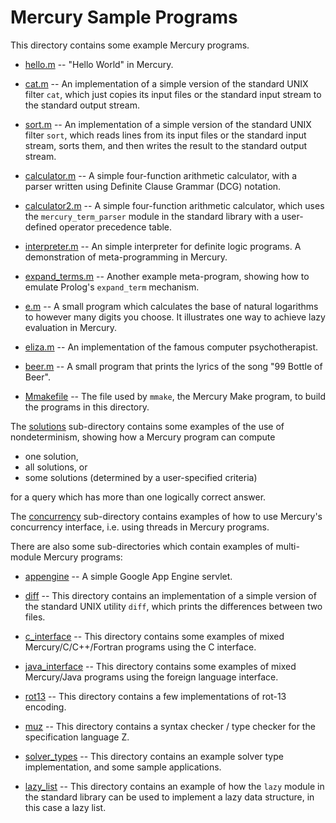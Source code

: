 Mercury Sample Programs
=======================

This directory contains some example Mercury programs.

* [hello.m](hello.m) -- "Hello World" in Mercury.

* [cat.m](cat.m) -- An implementation of a simple version of the standard UNIX
  filter `cat`, which just copies its input files or the standard input stream
  to the standard output stream.

* [sort.m](sort.m) -- An implementation of a simple version of the standard
  UNIX filter `sort`, which reads lines from its input files or the standard
  input stream, sorts them, and then writes the result to the standard output
  stream.

* [calculator.m](calculator.m) -- A simple four-function arithmetic calculator,
  with a parser written using Definite Clause Grammar (DCG) notation.

* [calculator2.m](calculator2.m) -- A simple four-function arithmetic
  calculator, which uses the `mercury_term_parser` module in the standard
  library with a user-defined operator precedence table.

* [interpreter.m](interpreter.m) -- An simple interpreter for definite logic
  programs. A demonstration of meta-programming in Mercury.

* [expand_terms.m](expand_terms.m) -- Another example meta-program, showing how
  to emulate Prolog's `expand_term` mechanism.

* [e.m](e.m) -- A small program which calculates the base of natural logarithms
  to however many digits you choose. It illustrates one way to achieve lazy
  evaluation in Mercury.

* [eliza.m](eliza.m) -- An implementation of the famous computer
  psychotherapist.

* [beer.m](beer.m) -- A small program that prints the lyrics of the song
  "99 Bottle of Beer".

* [Mmakefile](Mmakefile) -- The file used by `mmake`, the Mercury Make program,
  to build the programs in this directory.

The [solutions](solutions) sub-directory contains some examples of the use of
nondeterminism, showing how a Mercury program can compute 

- one solution,
- all solutions, or
- some solutions (determined by a user-specified criteria)

for a query which has more than one logically correct answer.

The [concurrency](concurrency) sub-directory contains examples of how to use
Mercury's concurrency interface, i.e. using threads in Mercury programs.

There are also some sub-directories which contain examples of multi-module
Mercury programs:

* [appengine](appengine) -- A simple Google App Engine servlet.

* [diff](diff) -- This directory contains an implementation of a simple version
  of the standard UNIX utility `diff`, which prints the differences between two
  files.

* [c_interface](c_interface) -- This directory contains some examples of mixed
  Mercury/C/C++/Fortran programs using the C interface.

* [java_interface](java_interface) -- This directory contains some examples of
  mixed Mercury/Java programs using the foreign language interface.

* [rot13](rot13) -- This directory contains a few implementations of rot-13
  encoding.

* [muz](muz) -- This directory contains a syntax checker / type checker for the
  specification language Z.

* [solver_types](solver_types) -- This directory contains an example solver
  type implementation, and some sample applications.

* [lazy_list](lazy_list) -- This directory contains an example of how the
  `lazy` module in the standard library can be used to implement a lazy data
  structure, in this case a lazy list.
